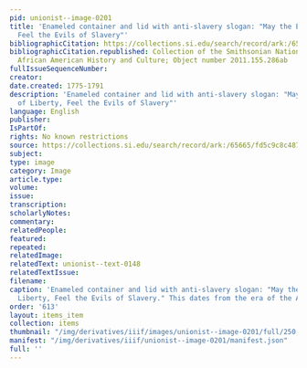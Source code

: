 ```yaml
---
pid: unionist--image-0201
title: 'Enameled container and lid with anti-slavery slogan: "May the Enemies of Liberty,
  Feel the Evils of Slavery"'
bibliographicCitation: https://collections.si.edu/search/record/ark:/65665/fd5c9c8c487349c439da88eb4093c00eacd
bibliographicCitation.republished: Collection of the Smithsonian National Museum of
  African American History and Culture; Object number 2011.155.286ab
fullIssueSequenceNumber: 
creator: 
date.created: 1775-1791
description: 'Enameled container and lid with anti-slavery slogan: "May the Enemies
  of Liberty, Feel the Evils of Slavery"'
language: English
publisher: 
IsPartOf: 
rights: No known restrictions
source: https://collections.si.edu/search/record/ark:/65665/fd5c9c8c487349c439da88eb4093c00eacd
subject: 
type: image
category: Image
article.type: 
volume: 
issue: 
transcription: 
scholarlyNotes: 
commentary: 
relatedPeople: 
featured: 
repeated: 
relatedImage: 
relatedText: unionist--text-0148
relatedTextIssue: 
filename: 
caption: 'Enameled container and lid with anti-slavery slogan: "May the Enemies of
  Liberty, Feel the Evils of Slavery." This dates from the era of the American Revolution.'
order: '613'
layout: items_item
collection: items
thumbnail: "/img/derivatives/iiif/images/unionist--image-0201/full/250,/0/default.jpg"
manifest: "/img/derivatives/iiif/unionist--image-0201/manifest.json"
full: ''
---
```

